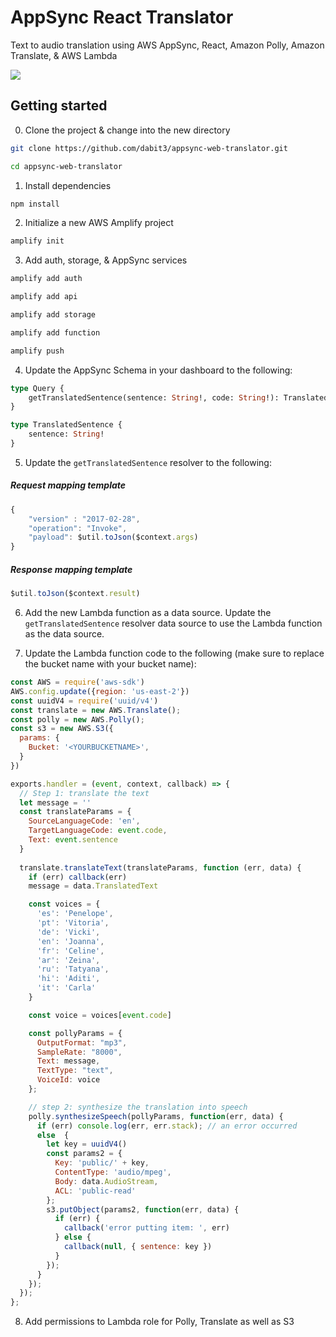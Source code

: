 # AppSync React Translator

Text to audio translation using AWS AppSync, React, Amazon Polly, Amazon Translate, & AWS Lambda

![](https://i.imgur.com/EXZVsXR.jpg)

## Getting started

0. Clone the project & change into the new directory

```sh
git clone https://github.com/dabit3/appsync-web-translator.git

cd appsync-web-translator
```

1. Install dependencies

```sh
npm install
```

2. Initialize a new AWS Amplify project

```sh
amplify init
```

3. Add auth, storage, & AppSync services

```sh
amplify add auth

amplify add api

amplify add storage

amplify add function

amplify push
```

4. Update the AppSync Schema in your dashboard to the following:

```graphql
type Query {
	getTranslatedSentence(sentence: String!, code: String!): TranslatedSentence
}

type TranslatedSentence {
	sentence: String!
}
```

5. Update the `getTranslatedSentence` resolver to the following:

##### Request mapping template
```js
{
    "version" : "2017-02-28",
    "operation": "Invoke",
    "payload": $util.toJson($context.args)
}
```

##### Response mapping template
```js
$util.toJson($context.result)
```

6. Add the new Lambda function as a data source. Update the `getTranslatedSentence` resolver data source to use the Lambda function as the data source.

7. Update the Lambda function code to the following (make sure to replace the bucket name with your bucket name):

```js
const AWS = require('aws-sdk')
AWS.config.update({region: 'us-east-2'})
const uuidV4 = require('uuid/v4')
const translate = new AWS.Translate();
const polly = new AWS.Polly();
const s3 = new AWS.S3({
  params: {
    Bucket: '<YOURBUCKETNAME>',
  }
})

exports.handler = (event, context, callback) => {
  // Step 1: translate the text
  let message = ''
  const translateParams = {
    SourceLanguageCode: 'en',
    TargetLanguageCode: event.code,
    Text: event.sentence
  }
  
  translate.translateText(translateParams, function (err, data) {
    if (err) callback(err)
    message = data.TranslatedText

    const voices = {
      'es': 'Penelope',
      'pt': 'Vitoria',
      'de': 'Vicki',
      'en': 'Joanna',
      'fr': 'Celine',
      'ar': 'Zeina',
      'ru': 'Tatyana',
      'hi': 'Aditi',
      'it': 'Carla'
    }

    const voice = voices[event.code]

    const pollyParams = {
      OutputFormat: "mp3", 
      SampleRate: "8000", 
      Text: message,
      TextType: "text", 
      VoiceId: voice
    };

    // step 2: synthesize the translation into speech  
    polly.synthesizeSpeech(pollyParams, function(err, data) {
      if (err) console.log(err, err.stack); // an error occurred
      else  {
        let key = uuidV4()
        const params2 = {
          Key: 'public/' + key,
          ContentType: 'audio/mpeg',
          Body: data.AudioStream,
          ACL: 'public-read'
        };
        s3.putObject(params2, function(err, data) {
          if (err) {
            callback('error putting item: ', err)
          } else {
            callback(null, { sentence: key })
          }
        });
      }
    });
  });  
};


```

8. Add permissions to Lambda role for Polly, Translate as well as S3